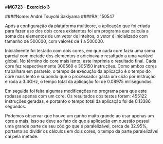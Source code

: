 #**MC723 - Exercício 3**

####Nome: André Tsuyohi Sakiyama
####RA: 150547

  Após a configuração da plataforma multicore, a aplicação que foi criada para fazer uso dos dois cores existentes foi um programa que calcula a soma dos elementos de um vetor de inteiros, o vetor é inicializado com tamanho de 500000, com valores de 1 a 500000.

  Inicialmente foi testado com dois cores, em que cada core fazia uma soma parcial com metade dos elementos e adicinava o resultado a uma variável global. No término do core mais lento, este imprimia o resultado final.  Cada core fez respectivamente 300569 e 305150 instruções. Como ambos cores trabalham em pararelo,  o tempo de execução da aplicação é o tempo do core mais lento e supondo que o processador gasta um ciclo por instrução e roda a 3.4GHz, o tempo total da aplicação foi de 0.08975 milisegundos.

  Em seguida foi feita algumas modificações no programa para que este rodasse apenas com um core. Os resultados dos testes foram: 455122 instruções geradas, e portanto o tempo total da aplicação foi de  0.13386 segundos.

  Podemos observar que houve um ganho muito grande ao usar apenas um core a mais. Isso se deve ao fato de que a aplicação em questão possui uma grande parte de seu código que é paralelizável, cerca de 32.95%, portanto ao dividir os cálculos em dois cores, o tempo da parte paralelizável cai pela metade.
